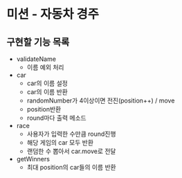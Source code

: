 # 미션 - 자동차 경주

## 구현할 기능 목록
- validateName
    - 이름 예외 처리
- car
    - car의 이름 설정
    - car의 이름 반환
    - randomNumber가 4이상이면 전진(position++) / move
    - position반환
    - round마다 출력 메소드
- race
    - 사용자가 입력한 수만큼 round진행
    - 해당 게임의 car 모두 반환
    - 랜덤한 수 뽑아서 car.move로 전달
- getWinners
    - 최대 position의 car들의 이름 반환
